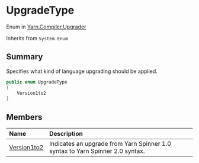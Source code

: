 # UpgradeType

Enum in [Yarn.Compiler.Upgrader](/api/csharp/yarn.compiler.upgrader.md)

Inherits from `System.Enum`

## Summary


Specifies what kind of language upgrading should be applied.


```csharp
public enum UpgradeType
{
    Version1to2
}
```

## Members

|Name|Description|
|:---|:---|
|[Version1to2](/api/csharp/yarn.compiler.upgrader.upgradetype.version1to2.md)|Indicates an upgrade from Yarn Spinner 1.0 syntax to Yarn Spinner 2.0 syntax.|

